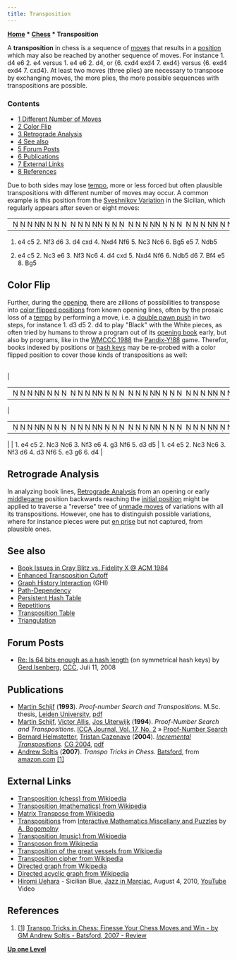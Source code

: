 ```yaml
---
title: Transposition
---
```

**[Home](Home "Home") \* [Chess](Chess "Chess") \* Transposition**


A **transposition** in chess is a sequence of [moves](Moves "Moves") that results in a [position](Chess_Position "Chess Position") which may also be reached by another sequence of moves. For instance 1. d4 e6 2. e4 versus 1. e4 e6 2. d4, or {6. cxd4 exd4 7. exd4} versus {6. exd4 exd4 7. cxd4}. At least two moves (three plies) are necessary to transpose by exchanging moves, the more plies, the more possible sequences with transpositions are possible.



### Contents


* [1 Different Number of Moves](#different-number-of-moves)
* [2 Color Flip](#color-flip)
* [3 Retrograde Analysis](#retrograde-analysis)
* [4 See also](#see-also)
* [5 Forum Posts](#forum-posts)
* [6 Publications](#publications)
* [7 External Links](#external-links)
* [8 References](#references)






Due to both sides may lose [tempo](Tempo "Tempo"), more or less forced but often plausible transpositions with different number of moves may occur. A common example is this position from the [Sveshnikov Variation](https://en.wikipedia.org/wiki/Sicilian_Defence#Sveshnikov_Variation:_4...Nf6_5.Nc3_e5) in the Sicilian, which regularly appears after seven or eight moves:





|  |
| --- |
|                                                                   ♜ ♝♛♚♝ ♜♟♟   ♟♟♟  ♞♟ ♞   ♘  ♟ ♗     ♙     ♘     ♙♙♙  ♙♙♙♖  ♕♔♗ ♖ |


1. e4 c5 2. Nf3 d6 3. d4 cxd 4. Nxd4 Nf6 5. Nc3 Nc6 6. Bg5 e5 7. Ndb5  

1. e4 c5 2. Nc3 e6 3. Nf3 Nc6 4. d4 cxd 5. Nxd4 Nf6 6. Ndb5 d6 7. Bf4 e5 8. Bg5


  




## Color Flip


Further, during the [opening](Opening "Opening"), there are zillions of possibilities to transpose into [color flipped positions](Color_Flipping "Color Flipping") from known opening lines, often by the prosaic loss of a [tempo](Tempo "Tempo") by performing a move, i.e. a [double pawn push](Pawn_Push#DoublePush "Pawn Push") in two steps, for instance 1. d3 d5 2. d4 to play "Black" with the White pieces, as often tried by humans to throw a program out of its [opening book](Opening_Book "Opening Book") early, but also by programs, like in the [WMCCC 1988](WMCCC_1988 "WMCCC 1988") the [Pandix-Y!88](WMCCC_1988#Pandix-Y.21 "WMCCC 1988") game. Therefor, books indexed by positions or [hash keys](Zobrist_Hashing "Zobrist Hashing") may be re-probed with a color flipped position to cover those kinds of transpositions as well:





|  |  |  |  |
| --- | --- | --- | --- |
| 

|  |
| --- |
|                                                                 ♜ ♝♛♚♝ ♜♟♟   ♟♟♟  ♞ ♟♞    ♟♟        ♙     ♘♙ ♘♙ ♙♙♙  ♙ ♙♖ ♗♕♔♗ ♖ |

 | 

|  |
| --- |
|                                                                 ♜ ♝♛♚♝ ♜♟♟♟  ♟ ♟  ♞♟ ♞♟     ♟     ♙♙      ♘ ♙♘  ♙♙   ♙♙♙♖ ♗♕♔♗ ♖ |

 |
|  1. e4 c5 2. Nc3 Nc6 3. Nf3 e6 4. g3 Nf6 5. d3 d5
 |  1. c4 e5 2. Nc3 Nc6 3. Nf3 d6 4. d3 Nf6 5. e3 g6 6. d4
 |






## Retrograde Analysis


In analyzing book lines, [Retrograde Analysis](Retrograde_Analysis "Retrograde Analysis") from an opening or early [middlegame](Middlegame "Middlegame") position backwards reaching the [initial position](Initial_Position "Initial Position") might be applied to traverse a "reverse" tree of [unmade moves](Unmake_Move "Unmake Move") of variations with all its transpositions. However, one has to distinguish possible variations, where for instance pieces were put [en prise](En_prise "En prise") but not captured, from plausible ones.



## See also


* [Book Issues in Cray Blitz vs. Fidelity X @ ACM 1984](Boris_Baczynskyj#CrayBlitzFidelity "Boris Baczynskyj")
* [Enhanced Transposition Cutoff](Enhanced_Transposition_Cutoff "Enhanced Transposition Cutoff")
* [Graph History Interaction](Graph_History_Interaction "Graph History Interaction") (GHI)
* [Path-Dependency](Path-Dependency "Path-Dependency")
* [Persistent Hash Table](Persistent_Hash_Table "Persistent Hash Table")
* [Repetitions](Repetitions "Repetitions")
* [Transposition Table](Transposition_Table "Transposition Table")
* [Triangulation](Triangulation "Triangulation")


## Forum Posts


* [Re: Is 64 bits enough as a hash length](http://www.talkchess.com/forum/viewtopic.php?t=22274&postdays=0&postorder=asc&topic_view=flat&start=14) (on symmetrical hash keys) by [Gerd Isenberg](Gerd_Isenberg "Gerd Isenberg"), [CCC](CCC "CCC"), Juli 11, 2008


## Publications


* [Martin Schijf](index.php?title=Martin_Schijf&action=edit&redlink=1 "Martin Schijf (page does not exist)") (**1993**). *Proof-number Search and Transpositions*. M.Sc. thesis, [Leiden University](Leiden_University "Leiden University"), [pdf](http://www2.denizyuret.com/ref/schijf/schijf93proofnumber.pdf)
* [Martin Schijf](index.php?title=Martin_Schijf&action=edit&redlink=1 "Martin Schijf (page does not exist)"), [Victor Allis](Victor_Allis "Victor Allis"), [Jos Uiterwijk](Jos_Uiterwijk "Jos Uiterwijk") (**1994**). *Proof-Number Search and Transpositions*. [ICCA Journal, Vol. 17, No. 2](ICGA_Journal#17_2 "ICGA Journal") » [Proof-Number Search](Proof-Number_Search "Proof-Number Search")
* [Bernard Helmstetter](Bernard_Helmstetter "Bernard Helmstetter"), [Tristan Cazenave](Tristan_Cazenave "Tristan Cazenave") (**2004**). *[Incremental Transpositions](http://link.springer.com/chapter/10.1007/11674399_15)*. [CG 2004](CG_2004 "CG 2004"), [pdf](http://www.ai.univ-paris8.fr/~bh/articles/it.pdf)
* [Andrew Soltis](https://en.wikipedia.org/wiki/Andrew_Soltis) (**2007**). *Transpo Tricks in Chess*. [Batsford](https://en.wikipedia.org/wiki/Anova_Books), from [amazon.com](http://www.amazon.com/Transpo-Tricks-Chess-Batsford-Books/dp/0713490519) <a id="cite-note-1" href="#cite-ref-1">[1]</a>


## External Links


* [Transposition (chess) from Wikipedia](https://en.wikipedia.org/wiki/Transposition_(chess))
* [Transposition (mathematics) from Wikipedia](https://en.wikipedia.org/wiki/Transposition_(mathematics))
* [Matrix Transpose from Wikipedia](https://en.wikipedia.org/wiki/Transpose)
* [Transpositions](http://www.cut-the-knot.org/do_you_know/pgroups.shtml) from [Interactive Mathematics Miscellany and Puzzles](http://www.cut-the-knot.org/) by [A. Bogomolny](http://www.informatik.uni-trier.de/~ley/db/indices/a-tree/b/Bogomolny:A=.html)
* [Transposition (music) from Wikipedia](https://en.wikipedia.org/wiki/Transposition_(music))
* [Transposon from Wikipedia](https://en.wikipedia.org/wiki/Transposon)
* [Transposition of the great vessels from Wikipedia](https://en.wikipedia.org/wiki/Transposition_of_the_great_vessels)
* [Transposition cipher from Wikipedia](https://en.wikipedia.org/wiki/Transposition_cipher)
* [Directed graph from Wikipedia](https://en.wikipedia.org/wiki/Directed_graph)
* [Directed acyclic graph from Wikipedia](https://en.wikipedia.org/wiki/Directed_acyclic_graph)
* [Hiromi Uehara](Category:Hiromi_Uehara "Category:Hiromi Uehara") - Sicilian Blue, [Jazz in Marciac](http://fr.wikipedia.org/wiki/Jazz_in_Marciac), August 4, 2010, [YouTube](https://en.wikipedia.org/wiki/YouTube) Video


 
## References


1. <a id="cite-ref-1" href="#cite-note-1">[1]</a> [Transpo Tricks in Chess: Finesse Your Chess Moves and Win - by GM Andrew Soltis - Batsford, 2007 - Review](http://www.chessvideos.tv/article-Book-Review-Transpo-Tricks-in-Chess--by-Andrew-Soltis-10.php)

**[Up one Level](Chess "Chess")**







 
